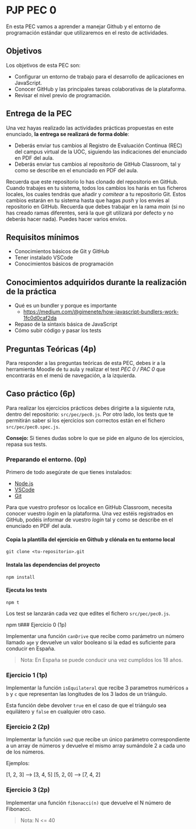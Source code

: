 # PJP PEC 0

En esta PEC vamos a aprender a manejar Github y el entorno de programación estándar que utilizaremos en el resto de actividades.

## Objetivos

Los objetivos de esta PEC son:

- Configurar un entorno de trabajo para el desarrollo de aplicaciones en JavaScript.
- Conocer GitHub y las principales tareas colaborativas de la plataforma.
- Revisar el nivel previo de programación.

## Entrega de la PEC

Una vez hayas realizado las actividades prácticas propuestas en este enunciado, **la entrega se realizará de forma doble**:

- Deberás enviar tus cambios al Registro de Evaluación Continua (REC) del campus virtual de la UOC, siguiendo las indicaciones del enunciado en PDF del aula.
- Deberás enviar tus cambios al repositorio de GitHub Classroom, tal y como se describe en el enunciado en PDF del aula.

Recuerda que este repositorio lo has clonado del repositorio en GitHub. Cuando trabajes en tu sistema, todos los cambios los harás en tus ficheros locales, los cuales tendrás que añadir y _comitear_ a tu repositorio Git. Estos cambios estarán en tu sistema hasta que hagas _push_ y los envíes al repositorio en GitHub. Recuerda que debes trabajar en la rama _main_ (si no has creado ramas diferentes, será la que git utilizará por defecto y no deberás hacer nada). Puedes hacer varios envíos.

## Requisitos mínimos

- Conocimientos básicos de Git y GitHub
- Tener instalado VSCode
- Conocimientos básicos de programación

## Conocimientos adquiridos durante la realización de la práctica

- Qué es un bundler y porque es importante
  - https://medium.com/@gimenete/how-javascript-bundlers-work-1fc0d0caf2da
- Repaso de la sintaxis básica de JavaScript
- Cómo subir código y pasar los tests


## Preguntas Teóricas (4p)

Para responder a las preguntas teóricas de esta PEC, debes ir a la herramienta Moodle de tu aula y realizar el test _PEC 0 / PAC 0_ que encontrarás en el menú de navegación, a la izquierda.

## Caso práctico (6p)

Para realizar los ejercicios prácticos debes dirigirte a la siguiente ruta, dentro del repositorio: `src/pec/pec0.js`.
Por otro lado, los tests que te permitirán saber si los ejercicios son correctos están en el fichero `src/pec/pec0.spec.js`.

**Consejo:** Si tienes dudas sobre lo que se pide en alguno de los ejercicios, repasa sus tests.

### Preparando el entorno. (0p)

Primero de todo asegúrate de que tienes instalados:

- [Node.js](https://nodejs.org/es/)
- [VSCode](https://code.visualstudio.com/)
- [Git](https://git-scm.com/)

Para que vuestro profesor os localice en GitHub Classroom, necesita conocer vuestro _login_ en la plataforma. Una vez estéis registrados en GitHub, podéis informar de vuestro _login_ tal y como se describe en el enunciado en PDF del aula.

#### Copia la plantilla del ejercicio en Github y clónala en tu entorno local

```
git clone <tu-repositorio>.git
```

#### Instala las dependencias del proyecto

```
npm install
```

#### Ejecuta los tests

```
npm t
```

Los test se lanzarán cada vez que edites el fichero `src/pec/pec0.js`.

npm t### Ejercicio 0 (1p)

Implementar una función `canDrive` que recibe como parámetro un número llamado `age` y devuelve un valor booleano si la edad es suficiente para conducir en España.

> Nota: En España se puede conducir una vez cumplidos los 18 años.

### Ejercicio 1 (1p)

Implementar la función `isEquilateral` que recibe 3 parametros numéricos `a` `b` y `c` que representan las longitudes de los 3 lados de un triángulo.

Esta función debe devolver `true` en el caso de que el triángulo sea equilátero y `false` en cualquier otro caso.

### Ejercicio 2 (2p)

Implementar la función `sum2` que recibe un único parámetro correspondiente a un array de números y devuelve el mismo array sumándole 2 a cada uno de los números.

Ejemplos:

[1, 2, 3] --> [3, 4, 5]
[5, 2, 0] --> [7, 4, 2]

### Ejercicio 3 (2p)

Implementar una función `fibonacci(n)` que devuelve el N número de Fibonacci.


> Nota: N <= 40
